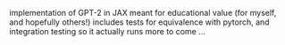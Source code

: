 implementation of GPT-2 in JAX
meant for educational value (for myself, and hopefully others!)
includes tests for equivalence with pytorch, and integration testing so it actually runs
more to come ...